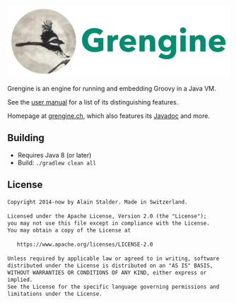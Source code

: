[![image](grengine.jpg)](https://grengine.ch)

Grengine is an engine for running and embedding Groovy in a Java VM.

See the [user manual](https://github.com/jexler/grengine/blob/master/manual.adoc)
for a list of its distinguishing features.

Homepage at [grengine.ch](https://grengine.ch/),
which also features its
[Javadoc](https://grengine.ch/javadoc/) and more.

Building
--------

* Requires Java 8 (or later)
* Build: `./gradlew clean all`

License
-------

    Copyright 2014-now by Alain Stalder. Made in Switzerland.

    Licensed under the Apache License, Version 2.0 (the "License");
    you may not use this file except in compliance with the License.
    You may obtain a copy of the License at

       https://www.apache.org/licenses/LICENSE-2.0

    Unless required by applicable law or agreed to in writing, software
    distributed under the License is distributed on an "AS IS" BASIS,
    WITHOUT WARRANTIES OR CONDITIONS OF ANY KIND, either express or implied.
    See the License for the specific language governing permissions and
    limitations under the License.
